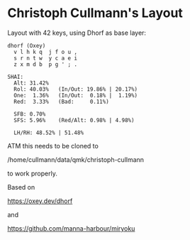 # Christoph Cullmann's Layout

Layout with 42 keys, using Dhorf as base layer:

    dhorf (Oxey)
      v l h k q  j f o u ,
      s r n t w  y c a e i
      z x m d b  p g ' ; .

    SHAI:
      Alt: 31.42%
      Rol: 40.03%   (In/Out: 19.86% | 20.17%)
      One:  1.36%   (In/Out:  0.18% |  1.19%)
      Red:  3.33%   (Bad:     0.11%)

      SFB: 0.70%
      SFS: 5.96%    (Red/Alt: 0.98% | 4.98%)

      LH/RH: 48.52% | 51.48%

ATM this needs to be cloned to

/home/cullmann/data/qmk/christoph-cullmann

to work properly.

Based on

https://oxey.dev/dhorf

and

https://github.com/manna-harbour/miryoku
